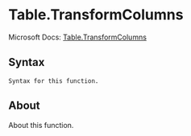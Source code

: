 ---
---

# Table.TransformColumns

Microsoft Docs: [Table.TransformColumns](https://docs.microsoft.com/en-us/powerquery-m/table-transformcolumns)

## Syntax

```
Syntax for this function.
```

## About

About this function.


